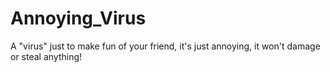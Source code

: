 # Annoying_Virus
A "virus" just to make fun of your friend, it's just annoying, it won't damage or steal anything!
